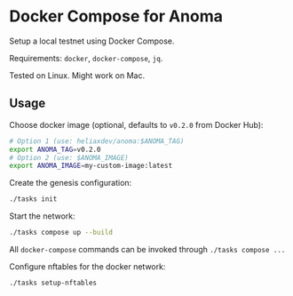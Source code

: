 # Docker Compose for Anoma

Setup a local testnet using Docker Compose.

Requirements: `docker`, `docker-compose`, `jq`.

Tested on Linux. Might work on Mac.

## Usage

Choose docker image (optional, defaults to `v0.2.0` from Docker Hub):

```bash
# Option 1 (use: heliaxdev/anoma:$ANOMA_TAG)
export ANOMA_TAG=v0.2.0
# Option 2 (use: $ANOMA_IMAGE)
export ANOMA_IMAGE=my-custom-image:latest
```

Create the genesis configuration:

```bash
./tasks init
```

Start the network:

```bash
./tasks compose up --build
```

All `docker-compose` commands can be invoked through `./tasks compose ...`

Configure nftables for the docker network:

```bash
./tasks setup-nftables
```
